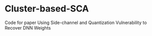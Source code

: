 # Cluster-based-SCA
Code for paper Using Side-channel and Quantization Vulnerability to Recover DNN Weights
